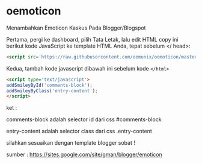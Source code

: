 # oemoticon
Menambahkan Emoticon Kaskus Pada Blogger/Blogspot

Pertama, pergi ke dashboard, pilih Tata Letak, lalu edit HTML copy ini berikut kode JavaScript ke template HTML Anda, tepat sebelum </ head>:

```html
<script src='https://raw.githubusercontent.com/oemunix/oemoticon/master/oemoticon_kaskus.js' type='text/javascript'></script>
```
Kedua, tambah kode javascript dibawah ini sebelum kode ```</html>```

```html
<script type='text/javascript'> 
addSmileyById('comments-block');
addSmileyByClass('entry-content');
</script> 
```

ket :

comments-block adalah selector id dari css #comments-block

entry-content adalah selector class dari css .entry-content


silahkan sesuaikan dengan template blogger sobat !

sumber : https://sites.google.com/site/gman/blogger/emoticon
